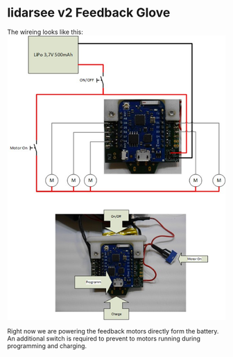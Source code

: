 # lidarsee v2 Feedback Glove

The wireing looks like this:
![overview](./docs/images/overview.jpg)

Right now we are powering the feedback motors directly form the battery. An additional switch is required to prevent to motors running during programming and charging. 
